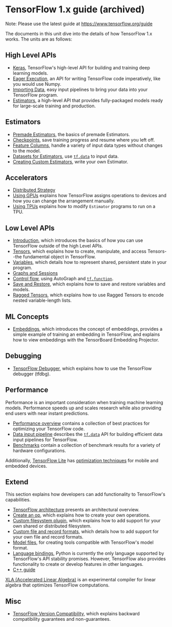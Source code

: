 # TensorFlow 1.x guide (archived)

Note: Please use the latest guide at https://www.tensorflow.org/guide

The documents in this unit dive into the details of how TensorFlow 1.x
works. The units are as follows:

## High Level APIs

* [Keras](keras.ipynb), TensorFlow's high-level API for building and
  training deep learning models.
* [Eager Execution](eager.ipynb), an API for writing TensorFlow code
  imperatively, like you would use Numpy.
* [Importing Data](datasets.md), easy input pipelines to bring your data into
  your TensorFlow program.
* [Estimators](estimators.md), a high-level API that provides
  fully-packaged models ready for large-scale training and production.

## Estimators

* [Premade Estimators](premade_estimators.md), the basics of premade
  Estimators.
* [Checkpoints](checkpoints.md), save training progress and resume where you
  left off.
* [Feature Columns](feature_columns.md), handle a variety of input data types
  without changes to the model.
* [Datasets for Estimators](datasets_for_estimators.md), use <a href="../../api_docs/python/tf/data.md"><code>tf.data</code></a> to
  input data.
* [Creating Custom Estimators](custom_estimators.md), write your own
  Estimator.

## Accelerators

* [Distributed Strategy](distribute_strategy.ipynb)
* [Using GPUs](using_gpu.md) explains how TensorFlow assigns operations to
  devices and how you can change the arrangement manually.
* [Using TPUs](using_tpu.md) explains how to modify `Estimator` programs to
  run on a TPU.

## Low Level APIs

* [Introduction](low_level_intro.md), which introduces the
  basics of how you can use TensorFlow outside of the high Level APIs.
* [Tensors](tensors.md), which explains how to create,
  manipulate, and access Tensors--the fundamental object in TensorFlow.
* [Variables](variables.md), which details how
  to represent shared, persistent state in your program.
* [Graphs and Sessions](graphs.md)
* [Control flow](autograph.ipynb), using AutoGraph and <a href="../../api_docs/python/tf/function.md"><code>tf.function</code></a>.
* [Save and Restore](saved_model.md), which
  explains how to save and restore variables and models.
* [Ragged Tensors](ragged_tensors.ipynb), which explains how to use
  Ragged Tensors to encode nested variable-length lists.

## ML Concepts

* [Embeddings](embedding.md), which introduces the concept
  of embeddings, provides a simple example of training an embedding in
  TensorFlow, and explains how to view embeddings with the TensorBoard
  Embedding Projector.

## Debugging

* [TensorFlow Debugger](debugger.md), which
  explains how to use the TensorFlow debugger (tfdbg).

## Performance

Performance is an important consideration when training machine learning models.
Performance speeds up and scales research while also providing end users with
near instant predictions.

* [Performance overview](./performance/overview.md) contains a collection of best
  practices for optimizing your TensorFlow code.
* [Data input pipeline](./performance/datasets.md) describes the <a href="../../api_docs/python/tf/data.md"><code>tf.data</code></a> API
  for building efficient data input pipelines for TensorFlow.
* [Benchmarks](./performance/benchmarks.md) contain a collection of benchmark
  results for a variety of hardware configurations.

Additionally, [TensorFlow Lite](https://www.tensorflow.org/lite) has
[optimization techniques](https://www.tensorflow.org/lite/performance/best_practices)
for mobile and embedded devices.

## Extend

This section explains how developers can add functionality to TensorFlow's
capabilities.

* [TensorFlow architecture](./extend/architecture.md) presents an architectural
  overview.
* [Create an op](./extend/op.md), which explains how to create your own operations.
* [Custom filesystem plugin](./extend/filesystem.md), which explains how to add
  support for your own shared or distributed filesystem.
* [Custom file and record formats](./extend/formats.md), which details how to add
  support for your own file and record formats.
* [Model files](./extend/model_files.md), for creating tools compatible with
  TensorFlow's model format.
* [Language bindings](./extend/bindings.md), Python is currently the only
  language supported by TensorFlow's API stability promises. However, TensorFlow
  also provides functionality to create or develop features in other languages.
* [C++ guide](./extend/cc.md)

[XLA (Accelerated Linear Algebra)](https://www.tensorflow.org/xla) is an
experimental compiler for linear algebra that optimizes TensorFlow computations.

## Misc

* [TensorFlow Version Compatibility](version_compat.md),
  which explains backward compatibility guarantees and non-guarantees.
